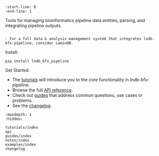 ```{include} ../README.md
:start-line: 0
:end-line: 1
```

Tools for managing bioinformatics pipeline data entities, parsing, and integrating pipeline outputs.

```{note}

- For a full data & analysis management system that integrates lndb-bfx-pipeline, consider LaminDB.

```

Install:

```
pip install lndb_bfx_pipeline
```

Get Started:

- The [tutorials](tutorials/index) will introduce you to the core functionality in lndb-bfx-pipeline.
- Browse the full [API reference](api).
- Check out [guides](guides/index) that address common questions, use cases or problems.
- See the [changelog](changelog).

```{toctree}
:maxdepth: 1
:hidden:

tutorials/index
api
guides/index
notes/index
examples/index
changelog
```
